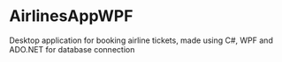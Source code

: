 # AirlinesAppWPF
Desktop application for booking airline tickets, made using C#, WPF and ADO.NET for database connection
